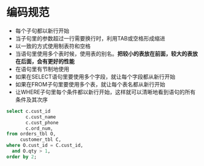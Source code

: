 # 编码规范

* 每个子句都以新行开始
* 当子句里的参数超过一行需要换行时，利用TAB或空格形成缩进
* 以一致的方式使用制表符和空格
* 当语句里使用多个表时候，使用表的别名。**把较小的表放在前面，较大的表放在后面，会有更好的性能**
* 在语句里有节制地使用
* 如果在SELECT语句里要使用多个字段，就让每个字段都从新行开始
* 如果在FROM子句里要使用多个表，就让每个表名都从新行开始
* 让WHERE子句里每个条件都以新行开始，这样就可以清晰地看到语句的所有条件及其次序
 
```sql
select c.cust_id
       c.cust_name
       c.cust_phone
       c.ord_num,
from orders_tbl O,
     customer_tbl C,
where O.cust_id = C.cust_id,
  and O.qty > 1,
order by 2;
```


                      